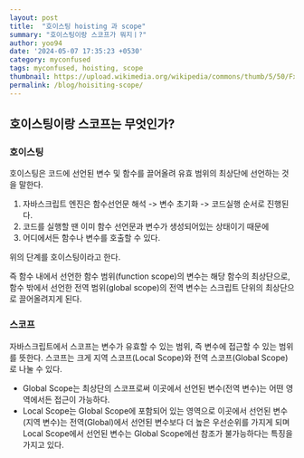 ```yaml
---
layout: post
title:  "호이스팅 hoisting 과 scope"
summary: "호이스팅이랑 스코프가 뭐지ㅣ?"
author: yoo94
date: '2024-05-07 17:35:23 +0530'
category: myconfused
tags: myconfused, hoisting, scope
thumbnail: https://upload.wikimedia.org/wikipedia/commons/thumb/5/50/Fxemoji_u2049.svg/255px-Fxemoji_u2049.svg.png
permalink: /blog/hoisiting-scope/
---
```


## 호이스팅이랑 스코프는 무엇인가?

### 호이스팅
호이스팅은 코드에 선언된 변수 및 함수를 끌어올려 유효 범위의 최상단에 선언하는 것을 말한다.

1. 자바스크립트 엔진은 함수선언문 해석 -> 변수 초기화 -> 코드실행 순서로 진행된다.
2. 코드를 실행할 땐 이미 함수 선언문과 변수가 생성되어있는 상태이기 때문에
3. 어디에서든 함수나 변수를 호출할 수 있다. 

위의 단계를 호이스팅이라고 한다.

즉 함수 내에서 선언한 함수 범위(function scope)의 변수는 해당 함수의 최상단으로, 
함수 밖에서 선언한 전역 범위(global scope)의 전역 변수는 스크립트 단위의 최상단으로 끌어올려지게 된다.

### 스코프
자바스크립트에서 스코프는 변수가 유효할 수 있는 범위, 즉 변수에 접근할 수 있는 범위를 뜻한다.
스코프는 크게 지역 스코프(Local Scope)와 전역 스코프(Global Scope)로 나눌 수 있다. 

- Global Scope는 최상단의 스코프로써 이곳에서 선언된 변수(전역 변수)는 어떤 영역에서든 접근이 가능하다.
- Local Scope는 Global Scope에 포함되어 있는 영역으로 이곳에서 선언된 변수(지역 변수)는 전역(Global)에서 
선언된 변수보다 더 높은 우선순위를 가지게 되며 Local Scope에서 선언된 변수는 Global Scope에선 참조가 불가능하다는
특징을 가지고 있다.


